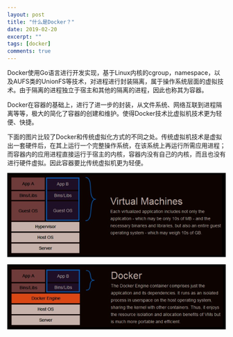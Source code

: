 ```yaml
---
layout: post
title: "什么是Docker？"
date: 2019-02-20
excerpt: ""
tags: [docker]
comments: true
---
```


​	Docker使用Go语言进行开发实现，基于Linux内核的cgroup，namespace，以及AUFS类的UnionFS等技术，对进程进行封装隔离，属于操作系统层面的虚拟技术。由于隔离的进程独立于宿主和其他的隔离的进程，因此也称其为容器。

​	Docker在容器的基础上，进行了进一步的封装，从文件系统、网络互联到进程隔离等等，极大的简化了容器的创建和维护。使得Docker技术比虚拟机技术更为轻便、快捷。

​	下面的图片比较了Docker和传统虚拟化方式的不同之处。传统虚拟机技术是虚拟出一套硬件后，在其上运行一个完整操作系统，在该系统上再运行所需应用进程；而容器内的应用进程直接运行于宿主的内核，容器内没有自己的内核，而且也没有进行硬件虚拟。因此容器要比传统虚拟机更为轻便。



![传统虚拟化](../assets/photo/传统虚拟化.png)



![Docker](../assets/photo/docker.png)

